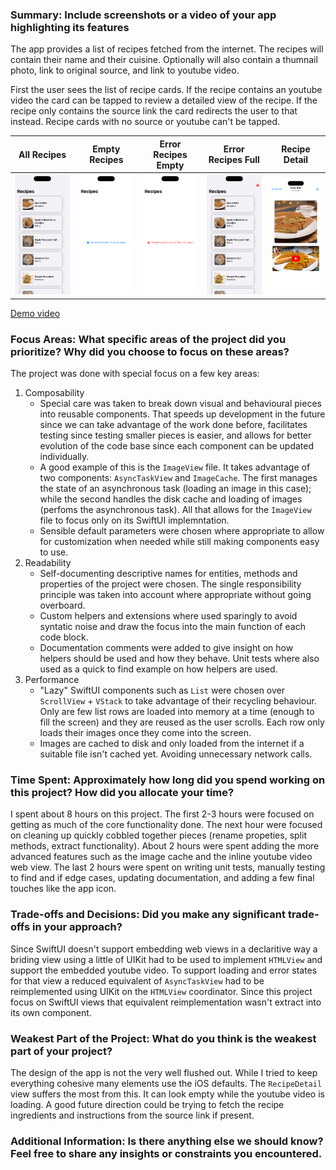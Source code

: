 ### Summary: Include screenshots or a video of your app highlighting its features

The app provides a list of recipes fetched from the internet. The recipes will
contain their name and their cuisine. Optionally will also contain a thumnail
photo, link to original source, and link to youtube video.

First the user sees the list of recipe cards. If the recipe contains an youtube 
video the card can be tapped to review a detailed view of the recipe. If the 
recipe only contains the source link the card redirects the user to that instead.
Recipe cards with no source or youtube can't be tapped.

| All Recipes | Empty Recipes | Error Recipes Empty | Error Recipes Full | Recipe Detail |
|-------------|---------------|---------------------|--------------------|--------------|
|![Screenshot showing main page with all recipes](ReadmeResources/RecipeList-Full.png)|![Screenshot showing main page with empty list](ReadmeResources/RecipeList-Empty.png)|![Screenshot showing main page with error](ReadmeResources/RecipeList-Error.png)|![Screenshot showing main page with error and all recipes](ReadmeResources/RecipeList-ErrorContent.png)|![Screenshot showing recipe detail page](ReadmeResources/RecipeDetail.png)|

[Demo video](https://drive.google.com/file/d/1ST7UbG4KFUtpp4C5dfVIMe5q1p42G6lr/view?usp=sharing)

### Focus Areas: What specific areas of the project did you prioritize? Why did you choose to focus on these areas?

The project was done with special focus on a few key areas: 
 1. Composability
    - Special care was taken to break down visual and behavioural pieces into 
     reusable components. That speeds up development in the future since we 
     can take advantage of the work done before, facilitates testing since 
     testing smaller pieces is easier, and allows for better evolution of the 
     code base since each component can be updated individually. 
    - A good example of this is the `ImageView` file. It takes advantage of two
     components: `AsyncTaskView` and `ImageCache`. The first manages the state
     of an asynchronous task (loading an image in this case); while the second
     handles the disk cache and loading of images (perfoms the asynchronous task).
     All that allows for the `ImageView` file to focus only on its SwiftUI 
     implemntation.
    - Sensible default parameters were chosen where appropriate to allow for 
     customization when needed while still making components easy to use.
 2. Readability
    - Self-documenting descriptive names for entities, methods and properties of
     the project were chosen. The single responsibility principle was taken into
     account where appropriate without going overboard.
    - Custom helpers and extensions where used sparingly to avoid syntatic noise
     and draw the focus into the main function of each code block.
    - Documentation comments were added to give insight on how helpers should be
     used and how they behave. Unit tests where also used as a quick to find 
     example on how helpers are used.
 3. Performance
    - "Lazy" SwiftUI components such as `List` were chosen over `ScrollView` + 
     `VStack` to take advantage of their recycling behaviour. Only are few list
     rows are loaded into memory at a time (enough to fill the screen) and they
     are reused as the user scrolls. Each row only loads their images once they 
     come into the screen.
    - Images are cached to disk and only loaded from the internet if a suitable
     file isn't cached yet. Avoiding unnecessary network calls.

### Time Spent: Approximately how long did you spend working on this project? How did you allocate your time?

I spent about 8 hours on this project. The first 2-3 hours were focused on
getting as much of the core functionality done. The next hour were focused 
on cleaning up quickly cobbled together pieces (rename propeties, split methods,
extract functionality). About 2 hours were spent adding the more advanced features
such as the image cache and the inline youtube video web view. The last 2 hours
were spent on writing unit tests, manually testing to find and if edge cases, 
updating documentation, and adding a few final touches like the app icon.

### Trade-offs and Decisions: Did you make any significant trade-offs in your approach?

Since SwiftUI doesn't support embedding web views in a declaritive way a briding
view using a little of UIKit had to be used to implement `HTMLView` and support
the embedded youtube video. To support loading and error states for that view
a reduced equivalent of `AsyncTaskView` had to be reimplemented using UIKit on 
the `HTMLView` coordinator. Since this project focus on SwiftUI views that
equivalent reimplementation wasn't extract into its own component.

### Weakest Part of the Project: What do you think is the weakest part of your project?

The design of the app is not the very well flushed out. While I tried to keep
everything cohesive many elements use the iOS defaults. The `RecipeDetail` view 
suffers the most from this. It can look empty while the youtube video is loading.
A good future direction could be trying to fetch the recipe ingredients and 
instructions from the source link if present.

### Additional Information: Is there anything else we should know? Feel free to share any insights or constraints you encountered.
